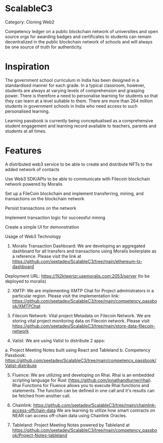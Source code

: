 # ScalableC3
Category: Cloning Web2

Competency ledger on a public blockchain network of universities and open source orgs for awarding badges and certificates to students can remain decentralized in the public blockchain network of schools and will always be one source of truth for authenticity.

# Inspiration
The government school curriculum in India has been designed in a standardised manner for each grade. In a typical classroom, however, students are always at varying levels of comprehension and grasping power. There is therefore a need to personalise learning for students so that they can learn at a level suitable to them. There are more than 264 million students in government schools in India who need access to such personalised learning.

Learning passbook is currently being conceptualised as a comprehensive student engagement and learning record available to teachers, parents and students at all times.

# Features

A distributed web3 service to be able to create and distribute NFTs to the added network of contacts

Use Web3 SDK/APIs to be able to communicate with Filecoin blockchain network powered by Moralis

Set up a FileCoin  blockchain and implement transferring, mining, and transactions on the blockchain network

Persist transactions on the network

Implement transaction logic for successful mining

Create a simple UI for demonstration

Usage of Web3 Technology

1. Moralis Transaction Dashboard: We are developing an aggregated dashboard for all transfers and transactions using Moralis boilerplate as a reference. Please visit the link at https://github.com/seetadev/ScalableC3/tree/main/ethereum-tx-dashboard

Deployment URL: https://1li2klwerizr.usemoralis.com:2053/server (to be deployed to moralis)


2. XMTP: We are implementing XMTP Chat for Project administrators in a particular region. Please visit the implementation link: https://github.com/seetadev/ScalableC3/tree/main/competency_passbook/XMTPChat

3. Filecoin Network: Vital project Metadata on Filecoin Network. We are storing vital project monitoring data on Filecoin network. Please visit https://github.com/seetadev/ScalableC3/tree/main/store-data-filecoin-network

4. Valist: We are using Valist to distribute 2 apps:

a. Project Meeting Notes built using React and Tableland
b. Competency Passbook: https://github.com/seetadev/ScalableC3/tree/main/competency_passbook/Valist-distribute

5. Fluence: We are utilizing and developing on Rhai. Rhai is an embedded scripting language for Rust (https://github.com/jonathandturner/rhai). Rhai Functions for Fluence allows you to execute Rhai functions and statements. The function can be defined in one call and it's results can be fetched from another call.

6. Chainlink: https://github.com/seetadev/ScalableC3/tree/main/chainlink-access-offchain-data
We are learning to utilize how smart contracts on NEAR can access off-chain data using Chainlink Oracles.

7. Tableland: Project Meeting Notes powered by Tableland at https://github.com/seetadev/ScalableC3/tree/main/competency_passbook/Project-Notes-tableland

